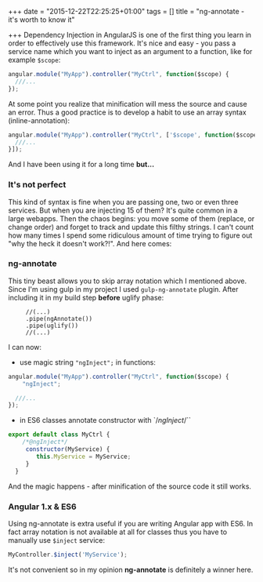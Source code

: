 +++
date = "2015-12-22T22:25:25+01:00"
tags = []
title = "ng-annotate - it's worth to know it"

+++
Dependency Injection in AngularJS is one of the first thing you learn
in order to effectively use this framework. It's nice and easy -
you pass a service name which you want to inject as an argument to a function,
like for example `$scope`:

```Javascript
angular.module("MyApp").controller("MyCtrl", function($scope) {    
  ///...
});
```

At some point you realize that minification will mess the source and cause an error.
Thus a good practice is to develop a habit to use an array syntax (inline-annotation):

```Javascript
angular.module("MyApp").controller("MyCtrl", ['$scope', function($scope) {    
  ///...
}]);
```

And I have been using it for a long time **but...**

### It's not perfect
This kind of syntax is fine when you are passing one, two or even three services.
But when you are injecting 15 of them? It's quite common in a large webapps.
Then the chaos begins: you move some of them (replace, or change order) and forget to track and update this filthy strings.
I can't count how many times I spend some ridiculous amount of time trying to figure out "why the heck it doesn't work?!".
And here comes:

### ng-annotate
This tiny beast allows you to skip array notation which I mentioned above.
Since I'm using gulp in my project I used `gulp-ng-annotate` plugin.
After including it in my build step **before** uglify phase:
```
     //(...)
     .pipe(ngAnnotate())
     .pipe(uglify())
     //(...)
```
 I can now:


- use magic string `"ngInject";` in functions:

```Javascript
angular.module("MyApp").controller("MyCtrl", function($scope) {    
    "ngInject";

  ///...
});
```

- in ES6 classes annotate constructor with `/*ngInject*/``

```Javascript
export default class MyCtrl {
    /*@ngInject*/
     constructor(MyService) {
        this.MyService = MyService;
     }
  }
```

And the magic happens - after minification of the source code it still works.

### Angular 1.x & ES6
Using ng-annotate is extra useful if you are writing Angular app with ES6.
In fact array notation is not available at all for classes thus you have to manually use `$inject` service:

```Javascript
MyController.$inject('MyService');
```

It's not convenient so in my opinion **ng-annotate** is definitely a winner here.
